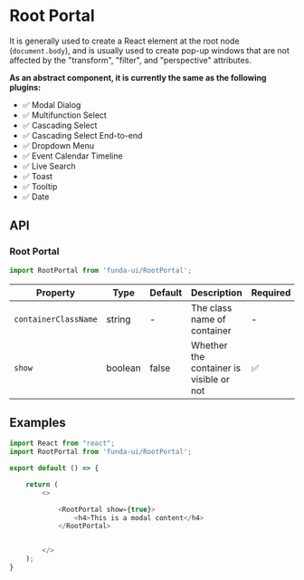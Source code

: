 # Root Portal

It is generally used to create a React element at the root node (`document.body`), and is usually used to create pop-up windows that are not affected by the "transform", "filter", and "perspective" attributes.

**As an abstract component, it is currently the same as the following plugins:**

 - ✅ Modal Dialog
 - ✅ Multifunction Select
 - ✅ Cascading Select 
 - ✅ Cascading Select End-to-end
 - ✅ Dropdown Menu
 - ✅ Event Calendar Timeline
 - ✅ Live Search
 - ✅ Toast
 - ✅ Tooltip
 - ✅ Date



## API

### Root Portal
```js
import RootPortal from 'funda-ui/RootPortal';
```
| Property | Type | Default | Description | Required |
| --- | --- | --- | --- | --- |
| `containerClassName` | string  | - | The class name of container | - |
| `show` | boolean  | false | Whether the container is visible or not | ✅ |


## Examples

```js
import React from "react";
import RootPortal from 'funda-ui/RootPortal';

export default () => {

    return (
        <>

            <RootPortal show={true}>
                <h4>This is a modal content</h4>
            </RootPortal>


        </>
    );
}
```